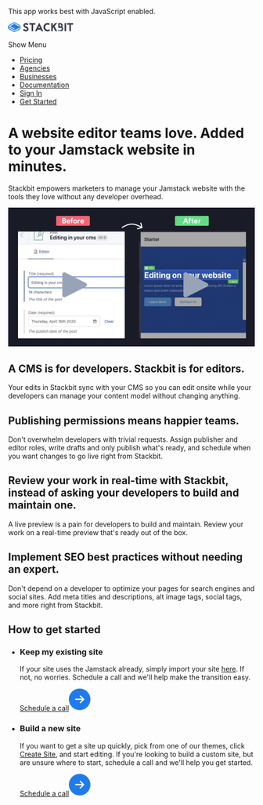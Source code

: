 This app works best with JavaScript enabled.

<a href="/" class="masthead-logo"><img src="/images/logo_alt.svg" alt="Stackbit logo" width="133" height="20" /></a>

<span class="screen-reader-text">Show Menu</span><span class="masthead-menu-icon" aria-hidden="true"></span>

-   [Pricing](/pricing)
-   [Agencies](/agencies)
-   [Businesses](/businesses)
-   [Documentation](https://www.stackbit.com/docs/)
-   [Sign In](https://app.stackbit.com/)
-   <a href="https://app.stackbit.com/create" class="button-component button-component-theme-accent button-component-hollow"><span>Get Started</span></a>

A website editor teams love. Added to your Jamstack website in minutes.
=======================================================================

Stackbit empowers marketers to manage your Jamstack website with the tools they love without any developer overhead.

<img src="/images/Business-Hero.jpg" class="product-hero-media" />

A CMS is for developers. Stackbit is for editors.
-------------------------------------------------

Your edits in Stackbit sync with your CMS so you can edit onsite while your developers can manage your content model without changing anything.

Publishing permissions means happier teams.
-------------------------------------------

Don't overwhelm developers with trivial requests. Assign publisher and editor roles, write drafts and only publish what's ready, and schedule when you want changes to go live right from Stackbit.

Review your work in real-time with Stackbit, instead of asking your developers to build and maintain one.
---------------------------------------------------------------------------------------------------------

A live preview is a pain for developers to build and maintain. Review your work on a real-time preview that's ready out of the box.

Implement SEO best practices without needing an expert.
-------------------------------------------------------

Don't depend on a developer to optimize your pages for search engines and social sites. Add meta titles and descriptions, alt image tags, social tags, and more right from Stackbit.

How to get started
------------------

-   ### Keep my existing site

    If your site uses the Jamstack already, simply import your site [here](https://app.stackbit.com/import). If not, no worries. Schedule a call and we'll help make the transition easy.

    <a href="https://calendly.com/ryland-stackbit/30min/" class="button-component button-component-theme-accent button-component-with-arrow button-component-hollow"><span>Schedule a call</span><img src="/images/icons/cta-arrow.svg" class="button-component-cta-arrow cta-arrow" /></a>

-   ### Build a new site

    If you want to get a site up quickly, pick from one of our themes, click [Create Site](https://app.stackbit.com/create), and start editing. If you're looking to build a custom site, but are unsure where to start, schedule a call and we'll help you get started.

    <a href="https://calendly.com/ryland-stackbit/30min/" class="button-component button-component-theme-accent button-component-with-arrow button-component-hollow"><span>Schedule a call</span><img src="/images/icons/cta-arrow.svg" class="button-component-cta-arrow cta-arrow" /></a>













<!-- -->



<!-- -->








